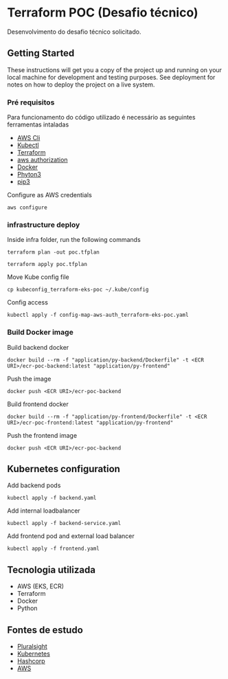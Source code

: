 # Terraform POC (Desafio técnico)

Desenvolvimento do desafio técnico solicitado.

## Getting Started

These instructions will get you a copy of the project up and running on your local machine for development and testing purposes. See deployment for notes on how to deploy the project on a live system.

### Pré requisitos

Para funcionamento do código utilizado é necessário as seguintes ferramentas intaladas

* [AWS Cli](http://semver.org/)
* [Kubectl](http://semver.org/)
* [Terraform](http://semver.org/)
* [aws authorization](http://semver.org/)
* [Docker](http://semver.org/)
* [Phyton3](http://semver.org/)
* [pip3](http://semver.org/)

Configure as AWS credentials
```
aws configure
```

### infrastructure deploy

Inside infra folder, run the following commands

```
terraform plan -out poc.tfplan
```

```
terraform apply poc.tfplan
```

Move Kube config file 
```
cp kubeconfig_terraform-eks-poc ~/.kube/config
```

Config access 
```
kubectl apply -f config-map-aws-auth_terraform-eks-poc.yaml
```

### Build Docker image

Build backend docker

```
docker build --rm -f "application/py-backend/Dockerfile" -t <ECR URI>/ecr-poc-backend:latest "application/py-frontend"
```

Push the image
```
docker push <ECR URI>/ecr-poc-backend
```

Build frontend docker
```
docker build --rm -f "application/py-frontend/Dockerfile" -t <ECR URI>/ecr-poc-frontend:latest "application/py-frontend"
```

Push the frontend image
```
docker push <ECR URI>/ecr-poc-backend
```

## Kubernetes configuration

Add backend pods

```
kubectl apply -f backend.yaml
```

Add internal loadbalancer
```
kubectl apply -f backend-service.yaml
```

Add frontend pod and external load balancer
```
kubectl apply -f frontend.yaml
```

## Tecnologia utilizada

* AWS (EKS, ECR)
* Terraform
* Docker
* Python

## Fontes de estudo

* [Pluralsight](http://semver.org/)
* [Kubernetes](http://semver.org/)
* [Hashcorp](http://semver.org/)
* [AWS](http://semver.org/)

